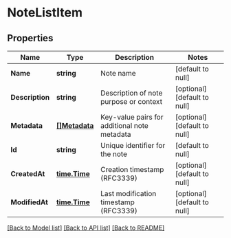 # NoteListItem

## Properties
Name | Type | Description | Notes
------------ | ------------- | ------------- | -------------
**Name** | **string** | Note name | [default to null]
**Description** | **string** | Description of note purpose or context | [optional] [default to null]
**Metadata** | [**[]Metadata**](Metadata.md) | Key-value pairs for additional note metadata | [optional] [default to null]
**Id** | **string** | Unique identifier for the note | [default to null]
**CreatedAt** | [**time.Time**](time.Time.md) | Creation timestamp (RFC3339) | [optional] [default to null]
**ModifiedAt** | [**time.Time**](time.Time.md) | Last modification timestamp (RFC3339) | [optional] [default to null]

[[Back to Model list]](../README.md#documentation-for-models) [[Back to API list]](../README.md#documentation-for-api-endpoints) [[Back to README]](../README.md)

